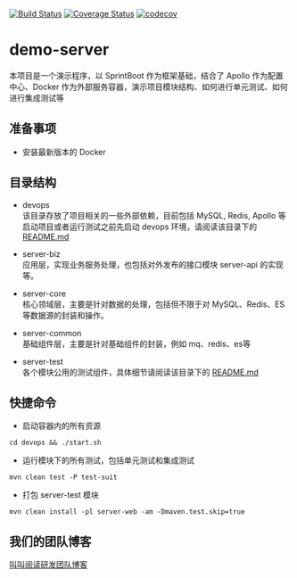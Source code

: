 [![Build Status](https://travis-ci.org/jojoreading-public/demo-server.svg?branch=master)](https://travis-ci.com/jojoreading-public/demo-server)
[![Coverage Status](https://coveralls.io/repos/github/jojoreading-public/demo-server/badge.svg?branch=master)](https://coveralls.io/github/jojoreading-public/demo-server?branch=master)
[![codecov](https://codecov.io/gh/jojoreading-public/demo-server/branch/master/graph/badge.svg)](https://codecov.io/gh/jojoreading-public/demo-server)
# demo-server
本项目是一个演示程序，以 SprintBoot 作为框架基础，结合了 Apollo 作为配置中心、Docker 作为外部服务容器，演示项目模块结构、如何进行单元测试、如何进行集成测试等

## 准备事项
* 安装最新版本的 Docker

## 目录结构
* devops  
该目录存放了项目相关的一些外部依赖，目前包括 MySQL, Redis, Apollo 等  
启动项目或者运行测试之前先启动 devops 环境，请阅读该目录下的 [README.md](./devops/README.md)

* server-biz  
应用层，实现业务服务处理，也包括对外发布的接口模块 server-api 的实现等。

* server-core  
核心领域层，主要是针对数据的处理，包括但不限于对 MySQL、Redis、ES 等数据源的封装和操作。

* server-common  
基础组件层，主要是针对基础组件的封装，例如 mq、redis、es等

* server-test  
各个模块公用的测试组件，具体细节请阅读该目录下的 [README.md](./server-test/README.md)

## 快捷命令
* 启动容器内的所有资源
```
cd devops && ./start.sh
```
* 运行模块下的所有测试，包括单元测试和集成测试  
```
mvn clean test -P test-suit
```
* 打包 server-test 模块
```
mvn clean install -pl server-web -am -Dmaven.test.skip=true
```
 ## 我们的团队博客
 [叫叫阅读研发团队博客](https://jojoreading-public.github.io)
